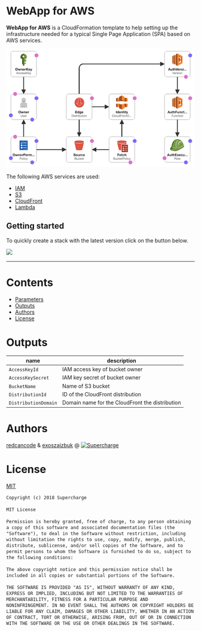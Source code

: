 # WebApp for AWS

**WebApp for AWS** is a CloudFormation template to help setting up the infrastructure needed for a typical Single Page Application (SPA) based on AWS services.

![layout](./layout.png)

The following AWS services are used:
* [IAM](https://aws.amazon.com/iam/)
* [S3](https://aws.amazon.com/s3/)
* [CloudFront](https://aws.amazon.com/cloudfront/)
* [Lambda](https://aws.amazon.com/lambda/)

## Getting started

To quickly create a stack with the latest version click on the button below.

[<img src="https://s3.amazonaws.com/cloudformation-examples/cloudformation-launch-stack.png">](https://console.aws.amazon.com/cloudformation/home?region=us-east-1#/stacks/new?templateURL=https://s3.amazonaws.com/supercharge-templates/webapp/latest/webapp.template)

---

# Contents

* [Parameters](#parameters)
* [Outputs](#outputs)
* [Authors](#authors)
* [License](#license)

# Outputs

| name | description|
|-|-|
| `AccessKeyId` | IAM access key of bucket owner |
| `AccessKeySecret` | IAM key secret of bucket owner |
| `BucketName` | Name of S3 bucket |
| `DistributionId` | ID of the CloudFront distribution |
| `DistributionDomain` | Domain name for the CloudFront the distribution |

# Authors

[redcancode](https://github.com/redcancode) & [exoszajzbuk](https://github.com/exoszajzbuk) @ [![Supercharge](https://s18.postimg.org/hmcb95l8p/logo_with_text.png)](http://supercharge.io/)

# License

[MIT](LICENSE.md)

```
Copyright (c) 2018 Supercharge

MIT License

Permission is hereby granted, free of charge, to any person obtaining
a copy of this software and associated documentation files (the
"Software"), to deal in the Software without restriction, including
without limitation the rights to use, copy, modify, merge, publish,
distribute, sublicense, and/or sell copies of the Software, and to
permit persons to whom the Software is furnished to do so, subject to
the following conditions:

The above copyright notice and this permission notice shall be
included in all copies or substantial portions of the Software.

THE SOFTWARE IS PROVIDED "AS IS", WITHOUT WARRANTY OF ANY KIND,
EXPRESS OR IMPLIED, INCLUDING BUT NOT LIMITED TO THE WARRANTIES OF
MERCHANTABILITY, FITNESS FOR A PARTICULAR PURPOSE AND
NONINFRINGEMENT. IN NO EVENT SHALL THE AUTHORS OR COPYRIGHT HOLDERS BE
LIABLE FOR ANY CLAIM, DAMAGES OR OTHER LIABILITY, WHETHER IN AN ACTION
OF CONTRACT, TORT OR OTHERWISE, ARISING FROM, OUT OF OR IN CONNECTION
WITH THE SOFTWARE OR THE USE OR OTHER DEALINGS IN THE SOFTWARE.
```
